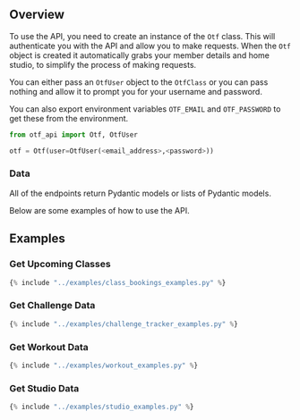 ## Overview

To use the API, you need to create an instance of the `Otf` class. This will authenticate you with the API and allow you to make requests. When the `Otf` object is created it automatically grabs your member details and home studio, to simplify the process of making requests.

You can either pass an `OtfUser` object to the `OtfClass` or you can pass nothing and allow it to prompt you for your username and password.

You can also export environment variables `OTF_EMAIL` and `OTF_PASSWORD` to get these from the environment.

```python
from otf_api import Otf, OtfUser

otf = Otf(user=OtfUser(<email_address>,<password>))

```

### Data
All of the endpoints return Pydantic models or lists of Pydantic models.

Below are some examples of how to use the API.

## Examples

### Get Upcoming Classes

```python
{% include "../examples/class_bookings_examples.py" %}

```

### Get Challenge Data

```python
{% include "../examples/challenge_tracker_examples.py" %}

```

### Get Workout Data

```python
{% include "../examples/workout_examples.py" %}

```

### Get Studio Data

```python
{% include "../examples/studio_examples.py" %}

```
